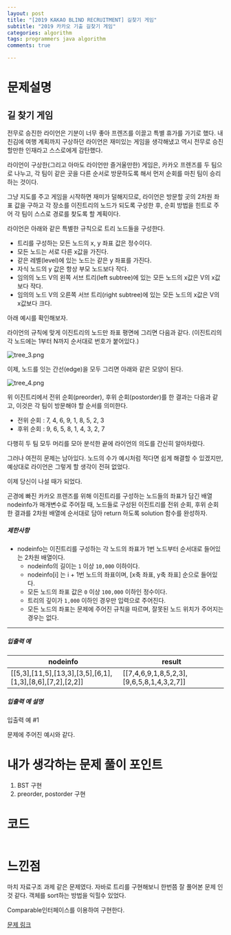 ```yaml
---
layout: post
title: "[2019 KAKAO BLIND RECRUITMENT] 길찾기 게임"
subtitle: "2019 카카오 기출 길찾기 게임"
categories: algorithm
tags: programmers java algorithm 
comments: true

---
```


# 문제설명

## 길 찾기 게임

전무로 승진한 라이언은 기분이 너무 좋아 프렌즈를 이끌고 특별 휴가를 가기로 했다.
내친김에 여행 계획까지 구상하던 라이언은 재미있는 게임을 생각해냈고 역시 전무로 승진할만한 인재라고 스스로에게 감탄했다.

라이언이 구상한(그리고 아마도 라이언만 즐거울만한) 게임은, 카카오 프렌즈를 두 팀으로 나누고, 각 팀이 같은 곳을 다른 순서로 방문하도록 해서 먼저 순회를 마친 팀이 승리하는 것이다.

그냥 지도를 주고 게임을 시작하면 재미가 덜해지므로, 라이언은 방문할 곳의 2차원 좌표 값을 구하고 각 장소를 이진트리의 노드가 되도록 구성한 후, 순회 방법을 힌트로 주어 각 팀이 스스로 경로를 찾도록 할 계획이다.

라이언은 아래와 같은 특별한 규칙으로 트리 노드들을 구성한다.

- 트리를 구성하는 모든 노드의 x, y 좌표 값은 정수이다.
- 모든 노드는 서로 다른 x값을 가진다.
- 같은 레벨(level)에 있는 노드는 같은 y 좌표를 가진다.
- 자식 노드의 y 값은 항상 부모 노드보다 작다.
- 임의의 노드 V의 왼쪽 서브 트리(left subtree)에 있는 모든 노드의 x값은 V의 x값보다 작다.
- 임의의 노드 V의 오른쪽 서브 트리(right subtree)에 있는 모든 노드의 x값은 V의 x값보다 크다.

아래 예시를 확인해보자.

라이언의 규칙에 맞게 이진트리의 노드만 좌표 평면에 그리면 다음과 같다. (이진트리의 각 노드에는 1부터 N까지 순서대로 번호가 붙어있다.)

![tree_3.png](https://grepp-programmers.s3.amazonaws.com/files/production/dbb58728bd/a5371669-54d4-42a1-9e5e-7466f2d7b683.jpg)

이제, 노드를 잇는 간선(edge)을 모두 그리면 아래와 같은 모양이 된다.

![tree_4.png](https://grepp-programmers.s3.amazonaws.com/files/production/6bd8f6496a/50e1df20-5cb7-4846-86d6-2a2f1e70c5da.jpg)

위 이진트리에서 전위 순회(preorder), 후위 순회(postorder)를 한 결과는 다음과 같고, 이것은 각 팀이 방문해야 할 순서를 의미한다.

- 전위 순회 : 7, 4, 6, 9, 1, 8, 5, 2, 3
- 후위 순회 : 9, 6, 5, 8, 1, 4, 3, 2, 7

다행히 두 팀 모두 머리를 모아 분석한 끝에 라이언의 의도를 간신히 알아차렸다.

그러나 여전히 문제는 남아있다. 노드의 수가 예시처럼 적다면 쉽게 해결할 수 있겠지만, 예상대로 라이언은 그렇게 할 생각이 전혀 없었다.

이제 당신이 나설 때가 되었다.

곤경에 빠진 카카오 프렌즈를 위해 이진트리를 구성하는 노드들의 좌표가 담긴 배열 nodeinfo가 매개변수로 주어질 때,
노드들로 구성된 이진트리를 전위 순회, 후위 순회한 결과를 2차원 배열에 순서대로 담아 return 하도록 solution 함수를 완성하자.

##### 제한사항

- nodeinfo는 이진트리를 구성하는 각 노드의 좌표가 1번 노드부터 순서대로 들어있는 2차원 배열이다.
  - nodeinfo의 길이는 `1` 이상 `10,000` 이하이다.
  - nodeinfo[i] 는 i + 1번 노드의 좌표이며, [x축 좌표, y축 좌표] 순으로 들어있다.
  - 모든 노드의 좌표 값은 `0` 이상 `100,000` 이하인 정수이다.
  - 트리의 깊이가 `1,000` 이하인 경우만 입력으로 주어진다.
  - 모든 노드의 좌표는 문제에 주어진 규칙을 따르며, 잘못된 노드 위치가 주어지는 경우는 없다.

------

##### 입출력 예

| nodeinfo                                                  | result                                    |
| --------------------------------------------------------- | ----------------------------------------- |
| [[5,3],[11,5],[13,3],[3,5],[6,1],[1,3],[8,6],[7,2],[2,2]] | [[7,4,6,9,1,8,5,2,3],[9,6,5,8,1,4,3,2,7]] |

##### 입출력 예 설명

입출력 예 #1

문제에 주어진 예시와 같다.

# 내가 생각하는 문제 풀이 포인트

1. BST 구현
2. preorder, postorder 구현

# 코드

~~~java

~~~



# 느낀점

마치 자료구조 과제 같은 문제였다. 자바로 트리를 구현해보니 한번쯤 잘 풀어본 문제 인 것 같다. 객체를 sort하는 방법을 익힐수 있었다. 

Comparable인터페이스를 이용하여 구현한다. 



[문제 링크](https://programmers.co.kr/learn/courses/30/lessons/42892)